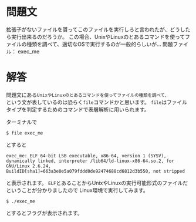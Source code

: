 # 問題文
拡張子がないファイルを貰ってこのファイルを実行しろと言われたが、どうしたら実行出来るのだろうか。
この場合、UnixやLinuxのとあるコマンドを使ってファイルの種類を調べて、適切なOSで実行するのが一般的らしいが…
問題ファイル： exec_me

# 解答
問題文にある`UnixやLinuxのとあるコマンドを使ってファイルの種類を調べて、`  
という文が表しているのは恐らく`file`コマンドかと思います。
`file`はファイルタイプを判定するためのコマンドで表層解析に用いられます。

ターミナルで
```
$ file exec_me
```

とすると
```
exec_me: ELF 64-bit LSB executable, x86-64, version 1 (SYSV), dynamically linked, interpreter /lib64/ld-linux-x86-64.so.2, for GNU/Linux 2.6.24, BuildID[sha1]=663a3e0e5a079fddd0de92474688cd6812d3b550, not stripped
```

と表示されます。
`ELF`とあることからUnixやLinuxの実行可能形式のファイルだということが分かりましたので
Linux環境で実行してみます。

```
$ ./exec_me
```

とするとフラグが表示されます。